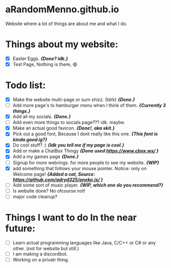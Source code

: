 # aRandomMenno.github.io

Website where a lot of things are about me and what I do.

# Things about my website:

- [X] Easter Eggs. **_{Done? idk.}_**
- [X] Test Page, Nothing is there, :smile:

# Todo list:

- [X] Make the website multi-page or sum shizz. (Idrk) **_{Done.}_**
- [ ] Add more page's to hamburger menu when I think of them. **_{Currently 3 things.}_**
- [X] Add all my socials. **_{Done.}_**
- [ ] Add even more things to socials page??? idk. maybe.
- [X] Make an actual good favicon. **_{Done!, aka skit.}_** 
- [X] Pick out a good font, Because I dont really like this one. **_{This font is kinda good ig?}_**
- [X] Do cool stuff? :) **_{Idk you tell me if my page is cool.}_**
- [X] Add or make a ChatBox Thingy **_{Done used https://www.cbox.ws/ }_**
- [X] Add a my games page **_{Done.}_**
- [ ] Signup for more webrings. for more people to see my website. **_{WIP}_**
- [X] add something that follows your mouse pointer. Notice: only on Welcome page! **_{Added a cat, Source: https://github.com/adryd325/oneko.js/ }_**
- [ ] Add some sort of music player. **_{WIP, which one do you recommend?}_**
- [ ] Is website done? No ofcourse not!
- [ ] major code cleanup?

# Things I want to do In the near future:

- [ ] Learn actual programming languages like Java, C/C++ or C# or any other. (not for website but still.)
- [ ] I am making a discordbot.
- [ ] Working on a privatr thing. 
